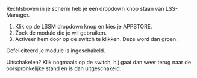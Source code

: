 Rechtsboven in je scherm heb je een dropdown knop staan van LSS-Manager.
1. Klik op de LSSM dropdown knop en kies je APPSTORE.
2. Zoek de module die je wil gebruiken.
3. Activeer hem door op de switch te klikken. Deze word dan groen.

Gefeliciteerd je module is ingeschakeld.

Uitschakelen?
Klik nogmaals op de switch, hij gaat dan weer terug naar de oorspronkelijke stand en is dan uitgeschakeld.
